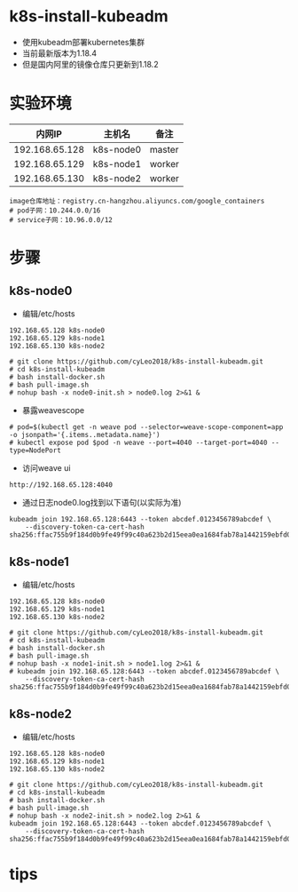 # k8s-install-kubeadm
- 使用kubeadm部署kubernetes集群
- 当前最新版本为1.18.4
- 但是国内阿里的镜像仓库只更新到1.18.2

# 实验环境
内网IP|主机名|备注
--|--|--
192.168.65.128|k8s-node0|master
192.168.65.129|k8s-node1|worker
192.168.65.130|k8s-node2|worker

```
image仓库地址：registry.cn-hangzhou.aliyuncs.com/google_containers
# pod子网：10.244.0.0/16
# service子网：10.96.0.0/12
```

# 步骤
## k8s-node0
- 编辑/etc/hosts
```
192.168.65.128 k8s-node0
192.168.65.129 k8s-node1
192.168.65.130 k8s-node2
```
```
# git clone https://github.com/cyLeo2018/k8s-install-kubeadm.git
# cd k8s-install-kubeadm
# bash install-docker.sh
# bash pull-image.sh
# nohup bash -x node0-init.sh > node0.log 2>&1 &
```
- 暴露weavescope
```
# pod=$(kubectl get -n weave pod --selector=weave-scope-component=app -o jsonpath='{.items..metadata.name}')
# kubectl expose pod $pod -n weave --port=4040 --target-port=4040 --type=NodePort
```
- 访问weave ui
```
http://192.168.65.128:4040
```
- 通过日志node0.log找到以下语句(以实际为准)
```
kubeadm join 192.168.65.128:6443 --token abcdef.0123456789abcdef \
    --discovery-token-ca-cert-hash sha256:ffac755b9f184d0b9fe49f99c40a623b2d15eea0ea1684fab78a1442159ebfd0
```
## k8s-node1
- 编辑/etc/hosts
```
192.168.65.128 k8s-node0
192.168.65.129 k8s-node1
192.168.65.130 k8s-node2
```
```
# git clone https://github.com/cyLeo2018/k8s-install-kubeadm.git
# cd k8s-install-kubeadm
# bash install-docker.sh
# bash pull-image.sh
# nohup bash -x node1-init.sh > node1.log 2>&1 &
# kubeadm join 192.168.65.128:6443 --token abcdef.0123456789abcdef \
    --discovery-token-ca-cert-hash sha256:ffac755b9f184d0b9fe49f99c40a623b2d15eea0ea1684fab78a1442159ebfd0
```
## k8s-node2
- 编辑/etc/hosts
```
192.168.65.128 k8s-node0
192.168.65.129 k8s-node1
192.168.65.130 k8s-node2
```
```
# git clone https://github.com/cyLeo2018/k8s-install-kubeadm.git
# cd k8s-install-kubeadm
# bash install-docker.sh
# bash pull-image.sh
# nohup bash -x node2-init.sh > node2.log 2>&1 &
kubeadm join 192.168.65.128:6443 --token abcdef.0123456789abcdef \
    --discovery-token-ca-cert-hash sha256:ffac755b9f184d0b9fe49f99c40a623b2d15eea0ea1684fab78a1442159ebfd0
```
# tips

